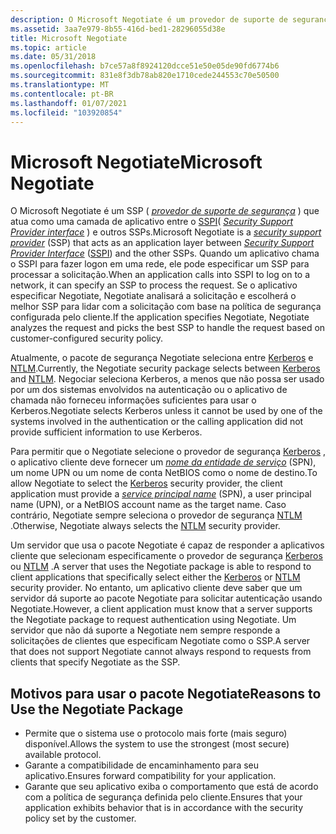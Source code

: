 ```yaml
---
description: O Microsoft Negotiate é um provedor de suporte de segurança que atua como uma camada de aplicativo entre a interface do provedor de suporte de segurança e os outros SSPs.
ms.assetid: 3aa7e979-8b55-416d-bed1-28296055d38e
title: Microsoft Negotiate
ms.topic: article
ms.date: 05/31/2018
ms.openlocfilehash: b7ce57a8f8924120dcce51e50e05de90fd6774b6
ms.sourcegitcommit: 831e8f3db78ab820e1710cede244553c70e50500
ms.translationtype: MT
ms.contentlocale: pt-BR
ms.lasthandoff: 01/07/2021
ms.locfileid: "103920854"
---
```

# <a name="microsoft-negotiate"></a><span data-ttu-id="9c1d0-103">Microsoft Negotiate</span><span class="sxs-lookup"><span data-stu-id="9c1d0-103">Microsoft Negotiate</span></span>

<span data-ttu-id="9c1d0-104">O Microsoft Negotiate é um SSP ( [*provedor de suporte de segurança*](../secgloss/s-gly.md) ) que atua como uma camada de aplicativo entre o [SSPI](sspi.md)( [*Security Support Provider interface*](../secgloss/s-gly.md) ) e outros SSPs.</span><span class="sxs-lookup"><span data-stu-id="9c1d0-104">Microsoft Negotiate is a [*security support provider*](../secgloss/s-gly.md) (SSP) that acts as an application layer between [*Security Support Provider Interface*](../secgloss/s-gly.md) ([SSPI](sspi.md)) and the other SSPs.</span></span> <span data-ttu-id="9c1d0-105">Quando um aplicativo chama o SSPI para fazer logon em uma rede, ele pode especificar um SSP para processar a solicitação.</span><span class="sxs-lookup"><span data-stu-id="9c1d0-105">When an application calls into SSPI to log on to a network, it can specify an SSP to process the request.</span></span> <span data-ttu-id="9c1d0-106">Se o aplicativo especificar Negotiate, Negotiate analisará a solicitação e escolherá o melhor SSP para lidar com a solicitação com base na política de segurança configurada pelo cliente.</span><span class="sxs-lookup"><span data-stu-id="9c1d0-106">If the application specifies Negotiate, Negotiate analyzes the request and picks the best SSP to handle the request based on customer-configured security policy.</span></span>

<span data-ttu-id="9c1d0-107">Atualmente, o pacote de segurança Negotiate seleciona entre [Kerberos](microsoft-kerberos.md) e [NTLM](microsoft-ntlm.md).</span><span class="sxs-lookup"><span data-stu-id="9c1d0-107">Currently, the Negotiate security package selects between [Kerberos](microsoft-kerberos.md) and [NTLM](microsoft-ntlm.md).</span></span> <span data-ttu-id="9c1d0-108">Negociar seleciona Kerberos, a menos que não possa ser usado por um dos sistemas envolvidos na autenticação ou o aplicativo de chamada não forneceu informações suficientes para usar o Kerberos.</span><span class="sxs-lookup"><span data-stu-id="9c1d0-108">Negotiate selects Kerberos unless it cannot be used by one of the systems involved in the authentication or the calling application did not provide sufficient information to use Kerberos.</span></span>

<span data-ttu-id="9c1d0-109">Para permitir que o Negotiate selecione o provedor de segurança [Kerberos](microsoft-kerberos.md) , o aplicativo cliente deve fornecer um [*nome da entidade de serviço*](../secgloss/s-gly.md) (SPN), um nome UPN ou um nome de conta NetBIOS como o nome de destino.</span><span class="sxs-lookup"><span data-stu-id="9c1d0-109">To allow Negotiate to select the [Kerberos](microsoft-kerberos.md) security provider, the client application must provide a [*service principal name*](../secgloss/s-gly.md) (SPN), a user principal name (UPN), or a NetBIOS account name as the target name.</span></span> <span data-ttu-id="9c1d0-110">Caso contrário, Negotiate sempre seleciona o provedor de segurança [NTLM](microsoft-ntlm.md) .</span><span class="sxs-lookup"><span data-stu-id="9c1d0-110">Otherwise, Negotiate always selects the [NTLM](microsoft-ntlm.md) security provider.</span></span>

<span data-ttu-id="9c1d0-111">Um servidor que usa o pacote Negotiate é capaz de responder a aplicativos cliente que selecionam especificamente o provedor de segurança [Kerberos](microsoft-kerberos.md) ou [NTLM](microsoft-ntlm.md) .</span><span class="sxs-lookup"><span data-stu-id="9c1d0-111">A server that uses the Negotiate package is able to respond to client applications that specifically select either the [Kerberos](microsoft-kerberos.md) or [NTLM](microsoft-ntlm.md) security provider.</span></span> <span data-ttu-id="9c1d0-112">No entanto, um aplicativo cliente deve saber que um servidor dá suporte ao pacote Negotiate para solicitar autenticação usando Negotiate.</span><span class="sxs-lookup"><span data-stu-id="9c1d0-112">However, a client application must know that a server supports the Negotiate package to request authentication using Negotiate.</span></span> <span data-ttu-id="9c1d0-113">Um servidor que não dá suporte a Negotiate nem sempre responde a solicitações de clientes que especificam Negotiate como o SSP.</span><span class="sxs-lookup"><span data-stu-id="9c1d0-113">A server that does not support Negotiate cannot always respond to requests from clients that specify Negotiate as the SSP.</span></span>

## <a name="reasons-to-use-the-negotiate-package"></a><span data-ttu-id="9c1d0-114">Motivos para usar o pacote Negotiate</span><span class="sxs-lookup"><span data-stu-id="9c1d0-114">Reasons to Use the Negotiate Package</span></span>

-   <span data-ttu-id="9c1d0-115">Permite que o sistema use o protocolo mais forte (mais seguro) disponível.</span><span class="sxs-lookup"><span data-stu-id="9c1d0-115">Allows the system to use the strongest (most secure) available protocol.</span></span>
-   <span data-ttu-id="9c1d0-116">Garante a compatibilidade de encaminhamento para seu aplicativo.</span><span class="sxs-lookup"><span data-stu-id="9c1d0-116">Ensures forward compatibility for your application.</span></span>
-   <span data-ttu-id="9c1d0-117">Garante que seu aplicativo exiba o comportamento que está de acordo com a política de segurança definida pelo cliente.</span><span class="sxs-lookup"><span data-stu-id="9c1d0-117">Ensures that your application exhibits behavior that is in accordance with the security policy set by the customer.</span></span>

 

 
